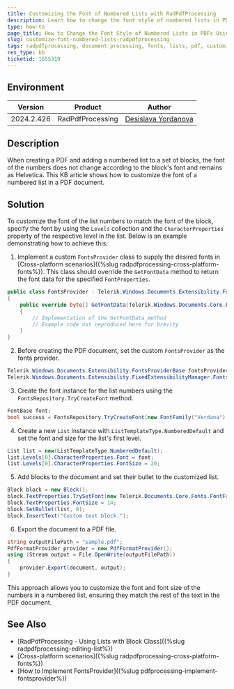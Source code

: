 ```yaml
---
title: Customizing the Font of Numbered Lists with RadPdfProcessing
description: Learn how to change the font style of numbered lists in PDF documents using RadPdfProcessing.
type: how-to
page_title: How to Change the Font Style of Numbered Lists in PDFs Using RadPdfProcessing
slug: customize-font-numbered-lists-radpdfprocessing
tags: radpdfprocessing, document processing, fonts, lists, pdf, customization
res_type: kb
ticketid: 1655319
---
```


## Environment

| Version | Product | Author | 
| --- | --- | ---- | 
| 2024.2.426| RadPdfProcessing |[Desislava Yordanova](https://www.telerik.com/blogs/author/desislava-yordanova)| 

## Description

When creating a PDF and adding a numbered list to a set of blocks, the font of the numbers does not change according to the block's font and remains as Helvetica. This KB article shows how to customize the font of a numbered list in a PDF document.

## Solution

To customize the font of the list numbers to match the font of the block, specify the font by using the `Levels` collection and the `CharacterProperties` property of the respective level in the list. Below is an example demonstrating how to achieve this:

1. Implement a custom `FontsProvider` class to supply the desired fonts in [Cross-platform scenarios]({%slug radpdfprocessing-cross-platform-fonts%}). This class should override the `GetFontData` method to return the font data for the specified `FontProperties`.

```csharp
public class FontsProvider : Telerik.Windows.Documents.Extensibility.FontsProviderBase
{
    public override byte[] GetFontData(Telerik.Windows.Documents.Core.Fonts.FontProperties fontProperties)
    {
        // Implementation of the GetFontData method
        // Example code not reproduced here for brevity
    }
}
```

2. Before creating the PDF document, set the custom `FontsProvider` as the fonts provider.

```csharp
Telerik.Windows.Documents.Extensibility.FontsProviderBase fontsProvider = new FontsProvider();
Telerik.Windows.Documents.Extensibility.FixedExtensibilityManager.FontsProvider = fontsProvider;
```

3. Create the font instance for the list numbers using the `FontsRepository.TryCreateFont` method.

```csharp
FontBase font;
bool success = FontsRepository.TryCreateFont(new FontFamily("Verdana"), FontStyles.Italic, FontWeights.Normal, out font);
```

4. Create a new `List` instance with `ListTemplateType.NumberedDefault` and set the font and size for the list's first level.

```csharp
List list = new(ListTemplateType.NumberedDefault);
list.Levels[0].CharacterProperties.Font = font;
list.Levels[0].CharacterProperties.FontSize = 20;
```

5. Add blocks to the document and set their bullet to the customized list.

```csharp
Block block = new Block();
block.TextProperties.TrySetFont(new Telerik.Documents.Core.Fonts.FontFamily("Calibri"));
block.TextProperties.FontSize = 14;
block.SetBullet(list, 0);
block.InsertText("Custom text block.");
```

6. Export the document to a PDF file.

```csharp
string outputFilePath = "sample.pdf";
PdfFormatProvider provider = new PdfFormatProvider();
using (Stream output = File.OpenWrite(outputFilePath))
{
    provider.Export(document, output);
}
```

This approach allows you to customize the font and font size of the numbers in a numbered list, ensuring they match the rest of the text in the PDF document.

## See Also

- [RadPdfProcessing - Using Lists with Block Class]({%slug radpdfprocessing-editing-list%})
- [Cross-platform scenarios]({%slug radpdfprocessing-cross-platform-fonts%})
- [How to Implement FontsProvider]({%slug pdfprocessing-implement-fontsprovider%})
